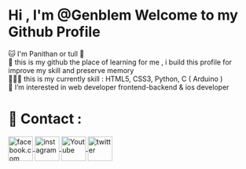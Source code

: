 # Hi , I'm @Genblem Welcome to my Github Profile
🐱 I'm Panithan or tull 🚦 <br>
🌱 this is my github the place of learning for me , i build this profile for improve my skill and preserve memory <br>
👩🏻‍💻 this is my currently skill : HTML5, CSS3, Python, C ( Arduino ) <br> 
👀 I’m interested in web developer frontend-backend & ios developer 

# 👾 Contact :
<a title="My Facebook" href="https://www.facebook.com/honjonevar" target="_blank">
    <img align="center" alt="facebook.com" width="50px" src="https://img.icons8.com/color/512/facebook-new.png">  
</a>
<a title="My Instagram" href="https://www.instagram.com/llut.librax14/" target="_blank">
    <img align="center" alt="instagram" width="50px" src="https://img.icons8.com/color/512/instagram-new--v1.png">  
</a>
<a title="My Youtube" href="https://www.youtube.com/channel/UCAFGIqvE4tKsFdxwNord55w" target="_blank">
    <img align="center" alt="Youtube" width="50px" src="https://img.icons8.com/color/512/youtube-play.png">  
</a>
<a title="My Twitter" href="https://twitter.com/l1braxiv" target="_blank">
    <img align="center" alt="twitter" width="50px" src="https://img.icons8.com/color/512/twitter--v1.png">  
</a>

